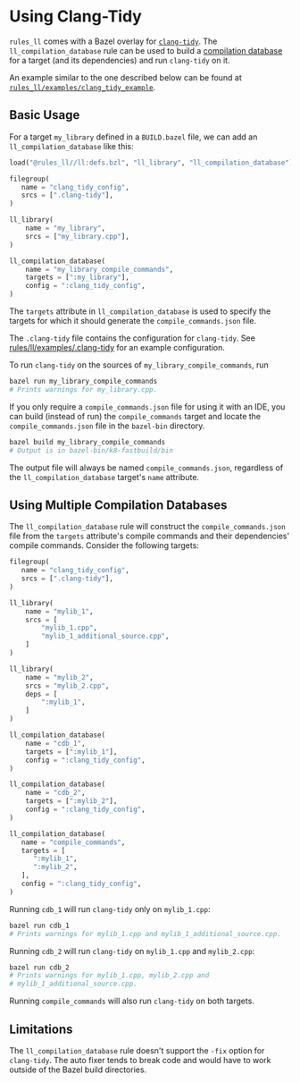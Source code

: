 # Using Clang-Tidy

`rules_ll` comes with a Bazel overlay for [`clang-tidy`](https://clang.llvm.org/extra/clang-tidy/).
The `ll_compilation_database` rule can be used to build a [compilation database](https://clang.llvm.org/docs/JSONCompilationDatabase.html)
for a target (and its dependencies) and run `clang-tidy` on it.

An example similar to the one described below can be found at [`rules_ll/examples/clang_tidy_example`](https://github.com/eomii/rules_ll/tree/main/examples/clang_tidy_example).

## Basic Usage

For a target `my_library` defined in a `BUILD.bazel` file, we can add an
`ll_compilation_database` like this:

```python
load("@rules_ll//ll:defs.bzl", "ll_library", "ll_compilation_database")

filegroup(
   name = "clang_tidy_config",
   srcs = [".clang-tidy"],
)

ll_library(
    name = "my_library",
    srcs = ["my_library.cpp"],
)

ll_compilation_database(
    name = "my_library_compile_commands",
    targets = [":my_library"],
    config = ":clang_tidy_config",
)
```

The `targets` attribute in `ll_compilation_database` is used to specify the
targets for which it should generate the `compile_commands.json` file.

The `.clang-tidy` file contains the configuration for `clang-tidy`. See
[rules/ll/examples/.clang-tidy](https://github.com/eomii/rules_ll/tree/main/examples/.clang-tidy)
for an example configuration.

To run `clang-tidy` on the sources of `my_library_compile_commands`, run

```bash
bazel run my_library_compile_commands
# Prints warnings for my_library.cpp.
```

If you only require a `compile_commands.json` file for using it with an IDE, you
can build (instead of run) the `compile_commands` target and locate the
`compile_commands.json` file in the `bazel-bin` directory.

```bash
bazel build my_library_compile_commands
# Output is in bazel-bin/k8-fastbuild/bin
```

The output file will always be named `compile_commands.json`, regardless of
the `ll_compilation_database` target's `name` attribute.

## Using Multiple Compilation Databases

The `ll_compilation_database` rule will construct the `compile_commands.json`
file from the `targets` attribute's compile commands and their dependencies'
compile commands. Consider the following targets:

```python
filegroup(
   name = "clang_tidy_config",
   srcs = [".clang-tidy"],
)

ll_library(
    name = "mylib_1",
    srcs = [
        "mylib_1.cpp",
        "mylib_1_additional_source.cpp",
    ]
)

ll_library(
    name = "mylib_2",
    srcs = "mylib_2.cpp",
    deps = [
        ":mylib_1",
    ]
)

ll_compilation_database(
    name = "cdb_1",
    targets = [":mylib_1"],
    config = ":clang_tidy_config",
)

ll_compilation_database(
    name = "cdb_2",
    targets = [":mylib_2"],
    config = ":clang_tidy_config",
)

ll_compilation_database(
   name = "compile_commands",
   targets = [
      ":mylib_1",
      ":mylib_2",
   ],
   config = ":clang_tidy_config",
)
```

Running `cdb_1` will run `clang-tidy` only on `mylib_1.cpp`:

```bash
bazel run cdb_1
# Prints warnings for mylib_1.cpp and mylib_1_additional_source.cpp.
```

Running `cdb_2` will run `clang-tidy` on `mylib_1.cpp` and `mylib_2.cpp`:

```bash
bazel run cdb_2
# Prints warnings for mylib_1.cpp, mylib_2.cpp and
# mylib_1_additional_source.cpp.
```

Running `compile_commands` will also run `clang-tidy` on both targets.

## Limitations

The `ll_compilation_database` rule doesn't support the `-fix` option for
`clang-tidy`. The auto fixer tends to break code and would have to work outside
of the Bazel build directories.
